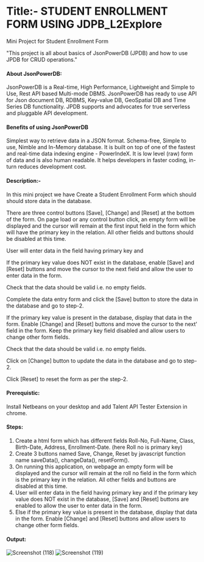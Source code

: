 # Title:- STUDENT ENROLLMENT FORM USING JDPB_L2Explore
Mini Project for Student Enrollment Form



"This project is all about basics of JsonPowerDB (JPDB) and how to use JPDB for CRUD operations."

#### About JsonPowerDB:
JsonPowerDB is a Real-time, High Performance, Lightweight and Simple to Use, Rest API based Multi-mode DBMS. JsonPowerDB has ready to use API for Json document DB, RDBMS, Key-value DB, GeoSpatial DB and Time Series DB functionality. JPDB supports and advocates for true serverless and pluggable API development.

#### Benefits of using JsonPowerDB
Simplest way to retrieve data in a JSON format.
Schema-free, Simple to use, Nimble and In-Memory database.
It is built on top of one of the fastest and real-time data indexing engine - PowerIndeX.
It is low level (raw) form of data and is also human readable.
It helps developers in faster coding, in-turn reduces development cost.

#### Description:-

In this mini project we have Create a Student Enrollment Form which should should store data in the database.

There are three control buttons [Save], [Change] and [Reset] at the bottom of the form. On page load or any control button click, an empty form will be displayed and the cursor will remain at the first input field in the form which will have the primary key in the relation. All other fields and buttons should be disabled at this time.

User will enter data in the field having primary key and

If the primary key value does NOT exist in the database, enable [Save] and [Reset] buttons and move the cursor to the next field and allow the user to enter data in the form.

Check that the data should be valid i.e. no empty fields.

Complete the data entry form and click the [Save] button to store the data in the database and go to step-2.

If the primary key value is present in the database, display that data in the form. Enable [Change] and [Reset] buttons and move the cursor to the next' field in the form. Keep the primary key field disabled and allow users to change other form fields.

Check that the data should be valid i.e. no empty fields.

Click on [Change] button to update the data in the database and go to step-2.

Click [Reset] to reset the form as per the step-2.

#### Prerequistic:
 
 Install Netbeans on your desktop and add Talent API Tester Extension in chrome.
 
 #### Steps:
 
 1. Create a html form which has different fields Roll-No, Full-Name, Class, Birth-Date, Address, Enrollment-Date. (here Roll no is primary key)
 2. Create 3 buttons named Save, Change, Reset by javascript function name saveData(), changeData(), resetForm().
 3. On running this application, on webpage an empty form will be displayed and the cursor will remain at the roll no field in the form which is the primary key in the relation. All other fields and buttons are disabled at this time.
 4. User will enter data in the field having primary key and if the primary key value does NOT exist in the database,  [Save] and [Reset] buttons are enabled to allow the user to enter data in the form.
 5. Else if the primary key value is present in the database, display that data in the form. Enable [Change] and [Reset] buttons and allow users to change other form fields.

#### Output: 

![Screenshot (118)](https://user-images.githubusercontent.com/68496510/213685784-3320b84f-6229-4921-9a2d-8d4acf66c407.png)
![Screenshot (119)](https://user-images.githubusercontent.com/68496510/213685983-a2b695c0-59cb-40e9-a03b-7c5219fec969.png)

